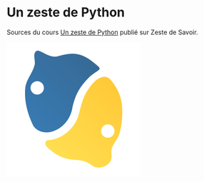 # Un zeste de Python

Sources du cours [Un zeste de Python](https://zestedesavoir.com/tutoriels/2514/un-zeste-de-python/) publié sur Zeste de Savoir.

![Un zeste de Python.](img/logo_cours.png)
